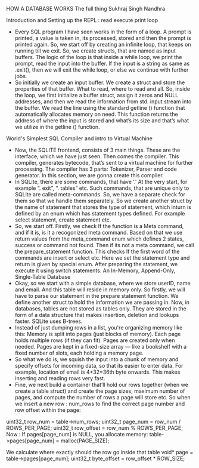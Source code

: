 HOW A DATABASE WORKS
The full thing
Sukhraj Singh Nandhra


 Introduction and Setting up the REPL : read execute print loop
-	Every SQL program I have seen works in the form of a loop. A prompt is printed, a value is taken in, its processed, stored and then the prompt is printed again. So, we start off by creating an infinite loop, that keeps on running till we exit. So, we create structs, that are named as input buffers. The logic of the loop is that inside a while loop, we print the prompt, read the input into the buffer. If the input is a string as same as .exit(), then we will exit the while loop, or else we continue with further jobs.
-	So initially we create an input buffer. We create a struct and store the properties of that buffer. What to read, where to read and all. So, inside the loop, we first initialize a buffer struct, assign it zeros and NULL addresses, and then we read the information from std. input stream into the buffer. We read the line using the standard getline () function that automatically allocates memory on need. This function returns the address of where the input is stored and what’s its size and that’s what we utilize in the getline () function.

World's Simplest SQL Compiler and intro to Virtual Machine
-	Now, the SQLITE frontend, consists of 3 main things. These are the interface, which we have just seen. Then comes the compiler. This compiler, generates bytecode, that’s sent to a virtual machine for further processing. The compiler has 3 parts: Tokenizer, Parser and code generator. In this section, we are gonna create this compiler.
-	In SQLite, there are some commands, that have ‘.’ At the very start, for example “. exit”, “. tables” etc. Such commands, that are unique only to SQLite are called meta-commands. So, we have a separate check for them so that we handle them separately. So we create another struct by the name of statement that stores the type of statement, which inturn is defined by an enum which has statement types defined. For example select statement, create statement etc.
-	So, we start off. Firstly,  we check If the function is a Meta command, and if it is, is it a recogonized meta command. Based on that we use return values from the meta_command enum which defines 2 states, success or command not found. Then if its not a meta command, we call the prepare_statement function. This checks If the first word of the commands are insert or select etc. Here we set the statement type and return is given by special enum. After preparing the statement, we execute it using switch statements.
An In-Memory, Append-Only, Single-Table Database
-	Okay, so we start with a simple database, where we store userID, name and email. And this table will reside in memory only. So firstly, we will have to parse our statement in the prepare statement function. We define another struct to hold the information we are passing in. Now, in databases, tables are not stored as tables only. They are stored in the form of a data structure that makes insertion, deletion and lookups faster. SQLite uses B-trees.
-	Instead of just dumping rows in a list, you're organizing memory like this: Memory is split into pages (just blocks of memory). Each page holds multiple rows (if they can fit). Pages are created only when needed. Pages are kept in a fixed-size array — like a bookshelf with a fixed number of slots, each holding a memory page.
-	So what we do is, we squish the input into a chunk of memory and specify offsets for incoming data, so that its easier to enter data. For example, location of email is 4+32=36th byte onwards. This makes inserting and reading rows very fast.
-	Fine, we next build a container that’ll hold our rows together (when we create a table struct) and create the page sizes, maximum number of pages, and compute the number of rows a page will store etc. So when we insert a new row :
num_rows to find the correct page number and row offset within the page:

uint32_t row_num = table->num_rows;
uint32_t page_num = row_num / ROWS_PER_PAGE;
uint32_t row_offset = row_num % ROWS_PER_PAGE;
Now : 
If pages[page_num] is NULL, you allocate memory:
table->pages[page_num] = malloc(PAGE_SIZE);

We calculate where exactly should the row go inside that table
void* page = table->pages[page_num];
uint32_t byte_offset = row_offset * ROW_SIZE;

 
